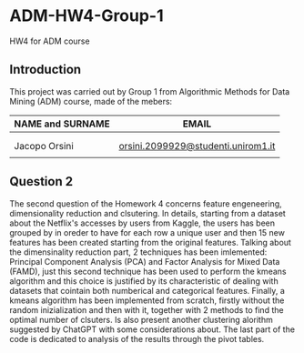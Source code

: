 # ADM-HW4-Group-1
HW4 for ADM course
## Introduction
This project was carried out by Group 1 from Algorithmic Methods for Data Mining (ADM) course, made of the mebers:

| NAME and SURNAME | EMAIL |
| --- | --- |
| | | 
| | |
| Jacopo Orsini | orsini.2099929@studenti.unirom1.it |
| | |
## Question 2
The second question of the Homework 4 concerns feature engeneering, dimensionality reduction and clsutering. In details, starting from a dataset about the Netflix's accesses by users from Kaggle, the users has been grouped by in oreder to have for each row a unique user and then 15 new features has been created starting from the original features. Talking about the dimensinality reduction part, 2 techniques has been imlemented: Principal Component Analysis (PCA) and Factor Analysis for Mixed Data (FAMD), just this second technique has been used to perform the kmeans algorithm and this choice is justified by its characteristic of dealing with datasets that cointain both numberical and categorical features. Finally, a kmeans algorithm has been implemented from scratch, firstly without the random inizialization and then with it, together with 2 methods to find the optimal number of clsuters. Is also present another clustering alorithm suggested by ChatGPT with some considerations about. The last part of the code is dedicated to analysis of the results through the pivot tables.
